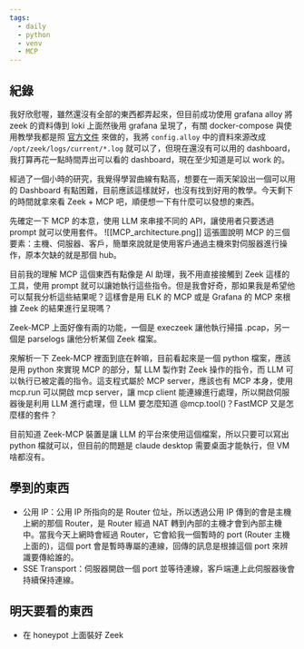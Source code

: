```yaml
---
tags:
  - daily
  - python
  - venv
  - MCP
---
```

## 紀錄
我好欣慰喔，雖然還沒有全部的東西都弄起來，但目前成功使用 grafana alloy 將 zeek 的資料傳到 loki 上面然後用 grafana 呈現了，有關 docker-compose 與使用教學我都是照 [官方文件](https://grafana.com/docs/alloy/latest/tutorials/send-logs-to-loki/) 來做的，我將 `config.alloy` 中的資料來源改成 `/opt/zeek/logs/current/*.log` 就可以了，但現在還沒有可以用的 dashboard，我打算再花一點時間弄出可以看的 dashboard，現在至少知道是可以 work 的。

經過了一個小時的研究，我覺得學習曲線有點高，想要在一兩天架設出一個可以用的 Dashboard 有點困難，目前應該這樣就好，也沒有找到好用的教學。今天剩下的時間就拿來看 Zeek + MCP 吧，順便想一下有什麼可以發想的東西。

先確定一下 MCP 的本意，使用 LLM 來串接不同的 API，讓使用者只要透過 prompt 就可以使用套件。
![[MCP_architecture.png]]
這張圖說明 MCP 的三個要素：主機、伺服器、客戶，簡單來說就是使用客戶通過主機來對伺服器進行操作，原本欠缺的就是那個 hub。

目前我的理解 MCP 這個東西有點像是 AI 助理，我不用直接接觸到 Zeek 這樣的工具，使用 prompt 就可以讓她執行這些指令。但是我會好奇，那如果我是希望他可以幫我分析這些結果呢？這樣會是用 ELK 的 MCP 或是 Grafana 的 MCP 來根據  Zeek 的結果進行呈現嗎？

Zeek-MCP 上面好像有兩的功能，一個是 execzeek 讓他執行掃描 .pcap，另一個是 parselogs 讓他分析某個 Zeek 檔案。

來解析一下 Zeek-MCP 裡面到底在幹嘛，目前看起來是一個 python 檔案，應該是用 python 來實現 MCP 的部分，幫 LLM 製作對 Zeek 操作的指令，而 LLM 可以執行已被定義的指令。這支程式屬於 MCP server，應該也有 MCP 本身，使用 mcp.run 可以開啟 mcp server，讓 mcp client 能連線進行處理，所以開啟伺服器後是利用 LLM 進行處理，但 LLM 要怎麼知道 @mcp.tool()？FastMCP 又是怎麼樣的套件？

目前知道 Zeek-MCP 裝置是讓 LLM 的平台來使用這個檔案，所以只要可以寫出 python 檔就可以，但目前的問題是 claude desktop 需要桌面才能執行，但 VM 啥都沒有。
## 學到的東西
- 公用 IP：公用 IP 所指向的是 Router 位址，所以透過公用 IP 傳到的會是主機上網的那個 Router，是 Router 經過 NAT 轉到內部的主機才會到內部主機中。當我今天上網時會經過 Router，它會給我一個暫時的 port (Router 主機上面的)，這個 port 會是暫時專屬的連線，回傳的訊息是根據這個 port 來辨識要傳給誰的。
- SSE Transport：伺服器開啟一個 port 並等待連線，客戶端連上此伺服器後會持續保持連線。

## 明天要看的東西
- 在 honeypot 上面裝好 Zeek
